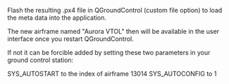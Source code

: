 Flash the resulting .px4 file in QGroundControl (custom file option) to load the meta data into the application. 

The new airframe named "Aurora VTOL" then will be available in the user interface once you restart QGroundControl.

If not it can be forcible added by setting these two parameters in your ground control station:

SYS_AUTOSTART to the index of airframe 13014
SYS_AUTOCONFIG to 1
